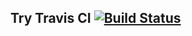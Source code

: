 ## Try Travis CI  [![Build Status](https://travis-ci.org/Phonbopit/try-travis.svg?branch=master)](https://travis-ci.org/Phonbopit/try-travis)
